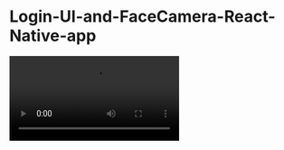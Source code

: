 # Login-UI-and-FaceCamera-React-Native-app

![Demo](https://user-images.githubusercontent.com/67002427/145668290-a95c2d9f-5943-45a3-a955-7d5c13ad936a.mp4)
